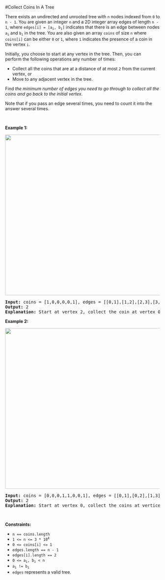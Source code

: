 #Collect Coins In A Tree
<p>There exists an undirected and unrooted tree with <code>n</code> nodes indexed from <code>0</code> to <code>n - 1</code>. You are given an integer <code>n</code> and a 2D integer array edges of length <code>n - 1</code>, where <code>edges[i] = [a<sub>i</sub>, b<sub>i</sub>]</code> indicates that there is an edge between nodes <code>a<sub>i</sub></code> and <code>b<sub>i</sub></code> in the tree. You are also given an array <code>coins</code> of size <code>n</code> where <code>coins[i]</code> can be either <code>0</code> or <code>1</code>, where <code>1</code> indicates the presence of a coin in the vertex <code>i</code>.</p>
<p>Initially, you choose to start at any vertex in the tree. Then, you can perform the following operations any number of times: </p>
<ul>
<li>Collect all the coins that are at a distance of at most <code>2</code> from the current vertex, or</li>
<li>Move to any adjacent vertex in the tree.</li>
</ul>
<p>Find <em>the minimum number of edges you need to go through to collect all the coins and go back to the initial vertex</em>.</p>
<p>Note that if you pass an edge several times, you need to count it into the answer several times.</p>
<p> </p>
<p><strong class="example">Example 1:</strong></p>
<img alt="" src="https://assets.leetcode.com/uploads/2023/03/01/graph-2.png" style="width:522px;height:522px"/>
<pre><strong>Input:</strong> coins = [1,0,0,0,0,1], edges = [[0,1],[1,2],[2,3],[3,4],[4,5]]
<strong>Output:</strong> 2
<strong>Explanation:</strong> Start at vertex 2, collect the coin at vertex 0, move to vertex 3, collect the coin at vertex 5 then move back to vertex 2.
</pre>
<p><strong class="example">Example 2:</strong></p>
<img alt="" src="https://assets.leetcode.com/uploads/2023/03/02/graph-4.png" style="width:522px;height:522px"/>
<pre><strong>Input:</strong> coins = [0,0,0,1,1,0,0,1], edges = [[0,1],[0,2],[1,3],[1,4],[2,5],[5,6],[5,7]]
<strong>Output:</strong> 2
<strong>Explanation:</strong> Start at vertex 0, collect the coins at vertices 4 and 3, move to vertex 2,  collect the coin at vertex 7, then move back to vertex 0.
</pre>
<p> </p>
<p><strong>Constraints:</strong></p>
<ul>
<li><code>n == coins.length</code></li>
<li><code>1 &lt;= n &lt;= 3 * 10<sup>4</sup></code></li>
<li><code>0 &lt;= coins[i] &lt;= 1</code></li>
<li><code>edges.length == n - 1</code></li>
<li><code>edges[i].length == 2</code></li>
<li><code>0 &lt;= a<sub>i</sub>, b<sub>i</sub> &lt; n</code></li>
<li><code>a<sub>i</sub> != b<sub>i</sub></code></li>
<li><code>edges</code> represents a valid tree.</li>
</ul>
